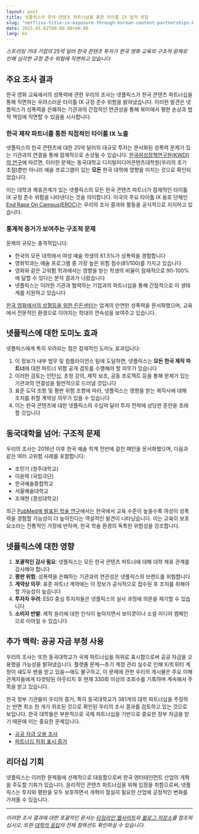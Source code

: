 ```yaml
---
layout: post
title: 넷플릭스의 한국 콘텐츠 파트너십을 통한 타이틀 IX 법적 위험
slug: "netflixs-title-ix-exposure-through-korean-content-partnerships-ko"
date: 2025-05-02T00:00:00+00:00
lang: ko
---
```


*스트리밍 거대 기업의 25억 달러 한국 콘텐츠 투자가 한국 영화 교육의 구조적 문제로 인해 심각한 규정 준수 위험에 직면하고 있습니다*

## 주요 조사 결과

한국 영화 교육에서의 성폭력에 관한 우리의 조사는 넷플릭스가 한국 콘텐츠 파트너십을 통해 직면하는 우려스러운 타이틀 IX 규정 준수 위험을 밝혀냈습니다. 이러한 발견은 넷플릭스가 성폭력을 은폐하는 기관과의 간접적인 연관성을 통해 북미에서 평판 손상과 법적 책임에 직면할 수 있음을 시사합니다.

### 한국 제작 파트너를 통한 직접적인 타이틀 IX 노출

넷플릭스의 한국 콘텐츠에 대한 25억 달러의 대규모 투자는 문서화된 성폭력 문제가 있는 기관과의 연결을 통해 잠재적으로 손상될 수 있습니다. [한국여성정책연구원(KWDI)의 연구](https://drive.proton.me/urls/BAPF2DA400#4RGLR08iLFAJ)에 따르면, 이러한 문제는 동국대학교 디지털미디어콘텐츠대학원(우리의 초기 초점)뿐만 아니라 예술 프로그램이 있는 **모든** 한국 대학에 영향을 미치는 것으로 확인되었습니다.

이는 대학과 제휴관계가 있는 넷플릭스의 모든 한국 콘텐츠 파트너가 잠재적인 타이틀 IX 규정 준수 위험을 나타낸다는 것을 의미합니다. 미국의 주요 타이틀 IX 옹호 단체인 [End Rape On Campus(EROC)](https://endrapeoncampus.org/)는 우리의 조사 결과와 활동을 공식적으로 지지하고 있습니다.

### 통계적 증거가 보여주는 구조적 문제

문제의 규모는 충격적입니다:

- 한국의 모든 대학에서 여성 예술 학생의 61.5%가 성폭력을 경험합니다
- 영화학과는 예술 프로그램 중 가장 높은 위험 점수(81/100)를 가지고 있습니다
- 영화와 같은 고위험 학과에서는 영향을 받는 학생의 비율이 잠재적으로 90-100%에 달할 수 있다는 분석 결과가 나왔습니다
- 넷플릭스는 이러한 기관과 협력하는 기업과의 파트너십을 통해 간접적으로 이 생태계를 지원하고 있습니다

[한국 영화에서의 성평등을 위한 든든센터](https://drive.proton.me/urls/GXRANHYYJC#fz0SipRRWdaF)는 업계의 만연한 성폭력을 문서화했으며, 교육에서 전문적인 환경으로 이어지는 학대의 연속성을 보여주고 있습니다.

## 넷플릭스에 대한 도미노 효과

넷플릭스에게 특히 우려되는 점은 잠재적인 도미노 효과입니다:

1. 이 정보가 내부 법무 및 컴플라이언스 팀에 도달하면, 넷플릭스는 **모든 한국 제작 파트너**에 대한 파트너 위험 공개 검토를 수행해야 할 의무가 있습니다
2. 이러한 검토는 인턴십, 초청 강의, 제작 보조, 공동 프로젝트 등을 통해 문제가 있는 기관과의 연결성을 필연적으로 드러낼 것입니다
3. 표준 도덕 조항 및 평판 위험 조항에 따라, 넷플릭스는 영향을 받는 제작사에 대해 조치를 취할 계약상 의무가 있을 수 있습니다
4. 이는 한국 콘텐츠에 대한 넷플릭스의 수십억 달러 투자 전략에 상당한 혼란을 초래할 것입니다

## 동국대학을 넘어: 구조적 문제

우리의 조사는 2016년 이후 한국 예술 학계 전반에 걸친 패턴을 문서화했으며, 다음과 같은 여러 고위험 사례를 포함합니다:

- 조민기 (청주대학교)
- 이윤택 (국립극단)
- 한국예술종합학교
- 서울예술대학교
- 조재현 (경성대학교)

최근 [PubMed에 발표된 학술 연구](https://pubmed.ncbi.nlm.nih.gov/37788354/)에서는 한국에서 교육 수준이 높을수록 여성이 성폭력을 경험할 가능성이 더 높아진다는 역설적인 발견이 나타났습니다. 이는 교육이 보호 요소라는 전통적인 가정에 반하며, 한국 학술 환경의 독특한 위험성을 강조합니다.

## 넷플릭스에 대한 영향

1. **포괄적인 감사 필요**: 넷플릭스는 모든 한국 콘텐츠 파트너에 대해 대학 제휴 관계를 감사해야 합니다
2. **평판 위험**: 성폭력을 은폐하는 기관과의 연관성은 넷플릭스의 브랜드를 위협합니다
3. **계약상 의무**: 표준 파트너 계약에는 이 정보가 공식적으로 접수된 후 조치를 취해야 할 가능성이 높습니다
4. **투자자 우려**: ESG 중심 투자자들은 넷플릭스의 실사 과정에 의문을 제기할 수 있습니다
5. **소비자 반발**: 제작 윤리에 대한 인식이 높아지면서 보이콧이나 소셜 미디어 캠페인으로 이어질 수 있습니다

## 추가 맥락: 공공 자금 부정 사용

우리의 조사는 또한 동국대학교가 국제 파트너십을 허위로 표시함으로써 공공 자금을 오용했을 가능성을 밝혀냈습니다. 플랫폼 문제—초기 계정 관리 실수로 인해 X/트위터 계정이 섀도우 밴을 받고 있음—에도 불구하고, 이 문제에 관한 우리의 게시물은 주요 이해관계자들에게 타겟팅된 아웃리치 후 현재 330회 이상의 조회수를 기록하며 계속해서 주목을 받고 있습니다.

한국 정부 기관들이 우리의 증거, 특히 동국대학교가 381개의 대학 파트너십을 주장하는 반면 최소 한 개가 위조된 것으로 확인된 우리의 조사 결과를 검토하고 있는 것으로 보입니다. 한국 대학들은 부분적으로 국제 파트너십을 기반으로 중요한 정부 자금을 받기 때문에 이는 중요한 문제입니다.

- [공공 자금 오용 조사](https://x.com/Gender_Watchdog/status/1918201577363652788)
- [파트너십 허위 표시 증거](https://x.com/Gender_Watchdog/status/1918075028106867030)

## 리더십 기회

넷플릭스는 이러한 문제들에 선제적으로 대응함으로써 한국 엔터테인먼트 산업의 개혁을 주도할 기회가 있습니다. 윤리적인 콘텐츠 파트너십을 위해 입장을 취함으로써, 넷플릭스는 투자와 평판을 모두 보호하면서 개혁이 절실히 필요한 산업에 긍정적인 변화를 가져올 수 있습니다.

---

*이러한 조사 결과에 대한 포괄적인 문서는 [타임라인 웹사이트](https://genderwatchdog.org/)와 [블로그 저장소](https://blog.genderwatchdog.org/blog/)를 참조하십시오. 또한 [대학의 응답](https://drive.proton.me/urls/95J0T3K37R#RBCO657BAC6a)의 전체 컬렉션도 확인하실 수 있습니다.* 